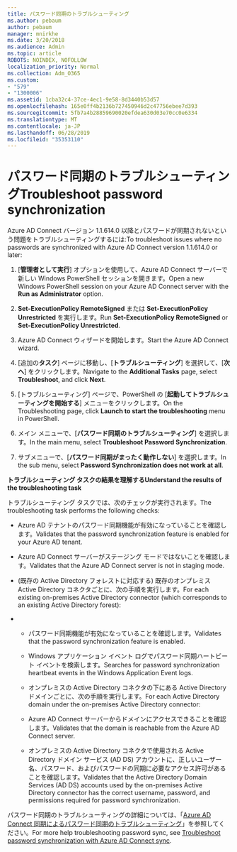 ```yaml
---
title: パスワード同期のトラブルシューティング
ms.author: pebaum
author: pebaum
manager: mnirkhe
ms.date: 3/20/2018
ms.audience: Admin
ms.topic: article
ROBOTS: NOINDEX, NOFOLLOW
localization_priority: Normal
ms.collection: Adm_O365
ms.custom:
- "579"
- "1300006"
ms.assetid: 1cba32c4-37ce-4ec1-9e58-8d3440b53d57
ms.openlocfilehash: 165e0ff4b2136b727450946d2c47756ebee7d393
ms.sourcegitcommit: 5fb7a4b28859690020efdea630d03e70cc0e6334
ms.translationtype: MT
ms.contentlocale: ja-JP
ms.lasthandoff: 06/28/2019
ms.locfileid: "35353110"
---
```

# <a name="troubleshoot-password-synchronization"></a><span data-ttu-id="35544-102">パスワード同期のトラブルシューティング</span><span class="sxs-lookup"><span data-stu-id="35544-102">Troubleshoot password synchronization</span></span>

<span data-ttu-id="35544-103">Azure AD Connect バージョン 1.1.614.0 以降とパスワードが同期されないという問題をトラブルシューティングするには:</span><span class="sxs-lookup"><span data-stu-id="35544-103">To troubleshoot issues where no passwords are synchronized with Azure AD Connect version 1.1.614.0 or later:</span></span>
  
1. <span data-ttu-id="35544-104">[**管理者として実行**] オプションを使用して、Azure AD Connect サーバーで新しい Windows PowerShell セッションを開きます。</span><span class="sxs-lookup"><span data-stu-id="35544-104">Open a new Windows PowerShell session on your Azure AD Connect server with the **Run as Administrator** option.</span></span>

2. <span data-ttu-id="35544-105">**Set-ExecutionPolicy RemoteSigned** または **Set-ExecutionPolicy Unrestricted** を実行します。</span><span class="sxs-lookup"><span data-stu-id="35544-105">Run **Set-ExecutionPolicy RemoteSigned** or **Set-ExecutionPolicy Unrestricted**.</span></span>

3. <span data-ttu-id="35544-106">Azure AD Connect ウィザードを開始します。</span><span class="sxs-lookup"><span data-stu-id="35544-106">Start the Azure AD Connect wizard.</span></span>

4. <span data-ttu-id="35544-107">[追加の**タスク**] ページに移動し、[**トラブルシューティング**] を選択して、[**次へ**] をクリックします。</span><span class="sxs-lookup"><span data-stu-id="35544-107">Navigate to the **Additional Tasks** page, select **Troubleshoot**, and click **Next**.</span></span>

5. <span data-ttu-id="35544-108">[トラブルシューティング] ページで、PowerShell の [**起動してトラブルシューティングを開始する**] メニューをクリックします。</span><span class="sxs-lookup"><span data-stu-id="35544-108">On the Troubleshooting page, click **Launch to start the troubleshooting** menu in PowerShell.</span></span>

6. <span data-ttu-id="35544-109">メイン メニューで、[**パスワード同期のトラブルシューティング**] を選択します。</span><span class="sxs-lookup"><span data-stu-id="35544-109">In the main menu, select **Troubleshoot Password Synchronization**.</span></span>

7. <span data-ttu-id="35544-110">サブメニューで、[**パスワード同期がまったく動作しない**] を選択します。</span><span class="sxs-lookup"><span data-stu-id="35544-110">In the sub menu, select **Password Synchronization does not work at all**.</span></span>

<span data-ttu-id="35544-111">**トラブルシューティング タスクの結果を理解する**</span><span class="sxs-lookup"><span data-stu-id="35544-111">**Understand the results of the troubleshooting task**</span></span>
  
<span data-ttu-id="35544-112">トラブルシューティング タスクでは、次のチェックが実行されます。</span><span class="sxs-lookup"><span data-stu-id="35544-112">The troubleshooting task performs the following checks:</span></span>
  
- <span data-ttu-id="35544-113">Azure AD テナントのパスワード同期機能が有効になっていることを確認します。</span><span class="sxs-lookup"><span data-stu-id="35544-113">Validates that the password synchronization feature is enabled for your Azure AD tenant.</span></span>

- <span data-ttu-id="35544-114">Azure AD Connect サーバーがステージング モードではないことを確認します。</span><span class="sxs-lookup"><span data-stu-id="35544-114">Validates that the Azure AD Connect server is not in staging mode.</span></span>

- <span data-ttu-id="35544-115">(既存の Active Directory フォレストに対応する) 既存のオンプレミス Active Directory コネクタごとに、次の手順を実行します。</span><span class="sxs-lookup"><span data-stu-id="35544-115">For each existing on-premises Active Directory connector (which corresponds to an existing Active Directory forest):</span></span>

- 
  - <span data-ttu-id="35544-116">パスワード同期機能が有効になっていることを確認します。</span><span class="sxs-lookup"><span data-stu-id="35544-116">Validates that the password synchronization feature is enabled.</span></span>

  - <span data-ttu-id="35544-117">Windows アプリケーション イベント ログでパスワード同期ハートビート イベントを検索します。</span><span class="sxs-lookup"><span data-stu-id="35544-117">Searches for password synchronization heartbeat events in the Windows Application Event logs.</span></span>

  - <span data-ttu-id="35544-118">オンプレミスの Active Directory コネクタの下にある Active Directory ドメインごとに、次の手順を実行します。</span><span class="sxs-lookup"><span data-stu-id="35544-118">For each Active Directory domain under the on-premises Active Directory connector:</span></span>

  - <span data-ttu-id="35544-119">Azure AD Connect サーバーからドメインにアクセスできることを確認します。</span><span class="sxs-lookup"><span data-stu-id="35544-119">Validates that the domain is reachable from the Azure AD Connect server.</span></span>

  - <span data-ttu-id="35544-120">オンプレミスの Active Directory コネクタで使用される Active Directory ドメイン サービス (AD DS) アカウントに、正しいユーザー名、パスワード、およびパスワードの同期に必要なアクセス許可があることを確認します。</span><span class="sxs-lookup"><span data-stu-id="35544-120">Validates that the Active Directory Domain Services (AD DS) accounts used by the on-premises Active Directory connector has the correct username, password, and permissions required for password synchronization.</span></span>

<span data-ttu-id="35544-121">パスワード同期のトラブルシューティングの詳細については、「[Azure AD Connect 同期によるパスワード同期のトラブルシューティング](https://docs.microsoft.com/azure/active-directory/connect/active-directory-aadconnectsync-troubleshoot-password-synchronization)」を参照してください。</span><span class="sxs-lookup"><span data-stu-id="35544-121">For more help troubleshooting password sync, see [Troubleshoot password synchronization with Azure AD Connect sync](https://docs.microsoft.com/azure/active-directory/connect/active-directory-aadconnectsync-troubleshoot-password-synchronization).</span></span>
  